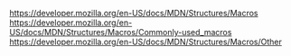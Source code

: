 https://developer.mozilla.org/en-US/docs/MDN/Structures/Macros
https://developer.mozilla.org/en-US/docs/MDN/Structures/Macros/Commonly-used_macros
https://developer.mozilla.org/en-US/docs/MDN/Structures/Macros/Other

